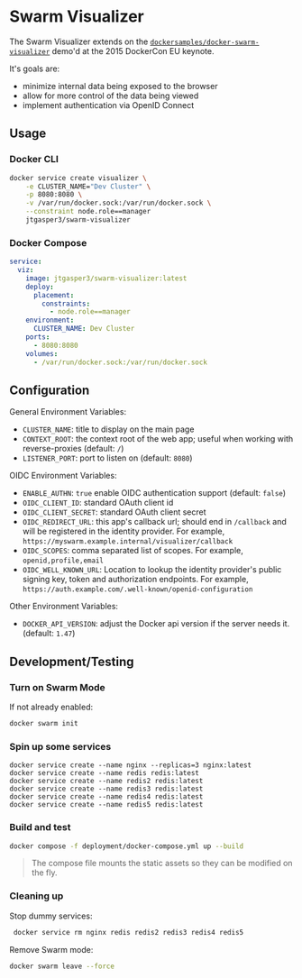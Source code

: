 
Swarm Visualizer
================

The Swarm Visualizer extends on the [`dockersamples/docker-swarm-visualizer`](https://github.com/dockersamples/docker-swarm-visualizer) demo'd at the 2015 DockerCon EU keynote.

It's goals are:
 - minimize internal data being exposed to the browser
 - allow for more control of the data being viewed
 - implement authentication via OpenID Connect

## Usage

### Docker CLI

```sh
docker service create visualizer \
    -e CLUSTER_NAME="Dev Cluster" \
    -p 8080:8080 \
    -v /var/run/docker.sock:/var/run/docker.sock \
    --constraint node.role==manager
    jtgasper3/swarm-visualizer
```

### Docker Compose

```yaml
service:
  viz:
    image: jtgasper3/swarm-visualizer:latest
    deploy:
      placement:
        constraints:
          - node.role==manager
    environment:
      CLUSTER_NAME: Dev Cluster
    ports:
      - 8080:8080
    volumes:
      - /var/run/docker.sock:/var/run/docker.sock
```

## Configuration

General Environment Variables:

- `CLUSTER_NAME`: title to display on the main page
- `CONTEXT_ROOT`: the context root of the web app; useful when working with reverse-proxies (default: `/`)
- `LISTENER_PORT`: port to listen on (default: `8080`)

OIDC Environment Variables:

- `ENABLE_AUTHN`: `true` enable OIDC authentication support (default: `false`)
- `OIDC_CLIENT_ID`: standard OAuth client id
- `OIDC_CLIENT_SECRET`: standard OAuth client secret
- `OIDC_REDIRECT_URL`: this app's callback url; should end in `/callback` and will be registered in the identity provider. For example, `https://myswarm.example.internal/visualizer/callback`
- `OIDC_SCOPES`: comma separated list of scopes. For example, `openid,profile,email`
- `OIDC_WELL_KNOWN_URL`: Location to lookup the identity provider's public signing key, token and authorization endpoints. For example, `https://auth.example.com/.well-known/openid-configuration`

Other Environment Variables:

- `DOCKER_API_VERSION`: adjust the Docker api version if the server needs it. (default: `1.47`)


## Development/Testing

### Turn on Swarm Mode

If not already enabled:

```sh
docker swarm init
```

### Spin up some services

```
docker service create --name nginx --replicas=3 nginx:latest
docker service create --name redis redis:latest
docker service create --name redis2 redis:latest
docker service create --name redis3 redis:latest
docker service create --name redis4 redis:latest
docker service create --name redis5 redis:latest
```

### Build and test
```sh
docker compose -f deployment/docker-compose.yml up --build
```

> The compose file mounts the static assets so they can be modified on the fly.

### Cleaning up

Stop dummy services:

```sh
 docker service rm nginx redis redis2 redis3 redis4 redis5
 ```

Remove Swarm mode:

```sh
docker swarm leave --force
```
